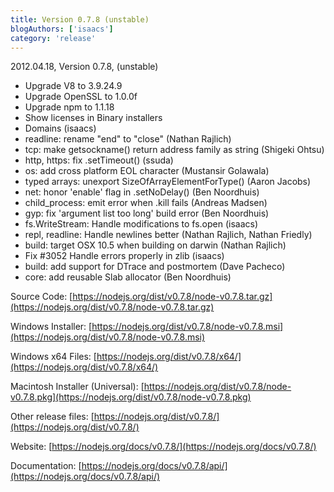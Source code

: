 ```yaml
---
title: Version 0.7.8 (unstable)
blogAuthors: ['isaacs']
category: 'release'
---
```


2012.04.18, Version 0.7.8, (unstable)

* Upgrade V8 to 3.9.24.9
* Upgrade OpenSSL to 1.0.0f
* Upgrade npm to 1.1.18
* Show licenses in Binary installers
* Domains (isaacs)
* readline: rename "end" to "close" (Nathan Rajlich)
* tcp: make getsockname() return address family as string (Shigeki Ohtsu)
* http, https: fix .setTimeout() (ssuda)
* os: add cross platform EOL character (Mustansir Golawala)
* typed arrays: unexport SizeOfArrayElementForType() (Aaron Jacobs)
* net: honor 'enable' flag in .setNoDelay() (Ben Noordhuis)
* child\_process: emit error when .kill fails (Andreas Madsen)
* gyp: fix 'argument list too long' build error (Ben Noordhuis)
* fs.WriteStream: Handle modifications to fs.open (isaacs)
* repl, readline: Handle newlines better (Nathan Rajlich, Nathan Friedly)
* build: target OSX 10.5 when building on darwin (Nathan Rajlich)
* Fix #3052 Handle errors properly in zlib (isaacs)
* build: add support for DTrace and postmortem (Dave Pacheco)
* core: add reusable Slab allocator (Ben Noordhuis)

Source Code: [https://nodejs.org/dist/v0.7.8/node-v0.7.8.tar.gz](https://nodejs.org/dist/v0.7.8/node-v0.7.8.tar.gz)

Windows Installer: [https://nodejs.org/dist/v0.7.8/node-v0.7.8.msi](https://nodejs.org/dist/v0.7.8/node-v0.7.8.msi)

Windows x64 Files: [https://nodejs.org/dist/v0.7.8/x64/](https://nodejs.org/dist/v0.7.8/x64/)

Macintosh Installer (Universal): [https://nodejs.org/dist/v0.7.8/node-v0.7.8.pkg](https://nodejs.org/dist/v0.7.8/node-v0.7.8.pkg)

Other release files: [https://nodejs.org/dist/v0.7.8/](https://nodejs.org/dist/v0.7.8/)

Website: [https://nodejs.org/docs/v0.7.8/](https://nodejs.org/docs/v0.7.8/)

Documentation: [https://nodejs.org/docs/v0.7.8/api/](https://nodejs.org/docs/v0.7.8/api/)
